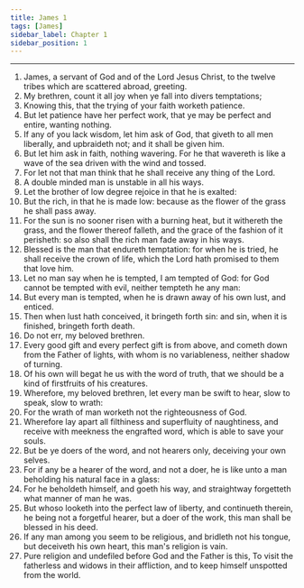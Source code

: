 ```yaml
---
title: James 1
tags: [James]
sidebar_label: Chapter 1
sidebar_position: 1
---
```


---
1. James, a servant of God and of the Lord Jesus Christ, to the twelve tribes which are scattered abroad, greeting.
2. My brethren, count it all joy when ye fall into divers temptations;
3. Knowing this, that the trying of your faith worketh patience.
4. But let patience have her perfect work, that ye may be perfect and entire, wanting nothing.
5. If any of you lack wisdom, let him ask of God, that giveth to all men liberally, and upbraideth not; and it shall be given him.
6. But let him ask in faith, nothing wavering. For he that wavereth is like a wave of the sea driven with the wind and tossed.
7. For let not that man think that he shall receive any thing of the Lord.
8. A double minded man is unstable in all his ways.
9. Let the brother of low degree rejoice in that he is exalted:
10. But the rich, in that he is made low: because as the flower of the grass he shall pass away.
11. For the sun is no sooner risen with a burning heat, but it withereth the grass, and the flower thereof falleth, and the grace of the fashion of it perisheth: so also shall the rich man fade away in his ways.
12. Blessed is the man that endureth temptation: for when he is tried, he shall receive the crown of life, which the Lord hath promised to them that love him.
13. Let no man say when he is tempted, I am tempted of God: for God cannot be tempted with evil, neither tempteth he any man:
14. But every man is tempted, when he is drawn away of his own lust, and enticed.
15. Then when lust hath conceived, it bringeth forth sin: and sin, when it is finished, bringeth forth death.
16. Do not err, my beloved brethren.
17. Every good gift and every perfect gift is from above, and cometh down from the Father of lights, with whom is no variableness, neither shadow of turning.
18. Of his own will begat he us with the word of truth, that we should be a kind of firstfruits of his creatures.
19. Wherefore, my beloved brethren, let every man be swift to hear, slow to speak, slow to wrath:
20. For the wrath of man worketh not the righteousness of God.
21. Wherefore lay apart all filthiness and superfluity of naughtiness, and receive with meekness the engrafted word, which is able to save your souls.
22. But be ye doers of the word, and not hearers only, deceiving your own selves.
23. For if any be a hearer of the word, and not a doer, he is like unto a man beholding his natural face in a glass:
24. For he beholdeth himself, and goeth his way, and straightway forgetteth what manner of man he was.
25. But whoso looketh into the perfect law of liberty, and continueth therein, he being not a forgetful hearer, but a doer of the work, this man shall be blessed in his deed.
26. If any man among you seem to be religious, and bridleth not his tongue, but deceiveth his own heart, this man's religion is vain.
27. Pure religion and undefiled before God and the Father is this, To visit the fatherless and widows in their affliction, and to keep himself unspotted from the world.